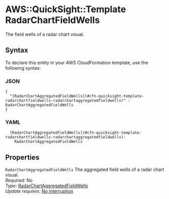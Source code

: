 # AWS::QuickSight::Template RadarChartFieldWells<a name="aws-properties-quicksight-template-radarchartfieldwells"></a>

The field wells of a radar chart visual\.

## Syntax<a name="aws-properties-quicksight-template-radarchartfieldwells-syntax"></a>

To declare this entity in your AWS CloudFormation template, use the following syntax:

### JSON<a name="aws-properties-quicksight-template-radarchartfieldwells-syntax.json"></a>

```
{
  "[RadarChartAggregatedFieldWells](#cfn-quicksight-template-radarchartfieldwells-radarchartaggregatedfieldwells)" : RadarChartAggregatedFieldWells
}
```

### YAML<a name="aws-properties-quicksight-template-radarchartfieldwells-syntax.yaml"></a>

```
  [RadarChartAggregatedFieldWells](#cfn-quicksight-template-radarchartfieldwells-radarchartaggregatedfieldwells):
    RadarChartAggregatedFieldWells
```

## Properties<a name="aws-properties-quicksight-template-radarchartfieldwells-properties"></a>

`RadarChartAggregatedFieldWells` <a name="cfn-quicksight-template-radarchartfieldwells-radarchartaggregatedfieldwells"></a>
The aggregated field wells of a radar chart visual\.  
_Required_: No  
_Type_: [RadarChartAggregatedFieldWells](aws-properties-quicksight-template-radarchartaggregatedfieldwells.md)  
_Update requires_: [No interruption](https://docs.aws.amazon.com/AWSCloudFormation/latest/UserGuide/using-cfn-updating-stacks-update-behaviors.html#update-no-interrupt)

